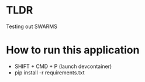 # TLDR

Testing out SWARMS

# How to run this application

- SHIFT + CMD + P (launch devcontainer)
- pip install -r requirements.txt